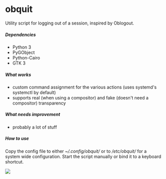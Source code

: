 # obquit
Utility script for logging out of a session, inspired by Oblogout.

##### Dependencies
* Python 3
* PyGObject
* Python-Cairo
* GTK 3

##### What works
- custom command assignment for the various actions (uses systemd's systemctl by default)
- supports real (when using a compositor) and fake (doesn't need a compositor) transparency

##### What needs improvement
- probably a lot of stuff

##### How to use

Copy the config file to either *~/.config/obquit/* or to */etc/obquit/* for a system wide configuration.
Start the script manually or bind it to a keyboard shortcut.


![](http://s15.postimg.org/ifenvwm4b/image.png)
